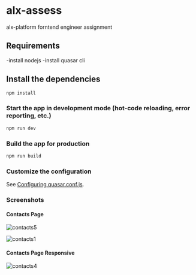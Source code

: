 # alx-assess
alx-platform forntend engineer assignment

## Requirements
-install nodejs
-install quasar cli

## Install the dependencies
```bash
npm install
```

### Start the app in development mode (hot-code reloading, error reporting, etc.)
```bash
npm run dev
```


### Build the app for production
```bash
npm run build
```

### Customize the configuration
See [Configuring quasar.conf.js](https://quasar.dev/quasar-cli/quasar-conf-js).

### Screenshots
#### Contacts Page 
![contacts5](https://user-images.githubusercontent.com/58518220/111698765-4a452380-8848-11eb-988d-27a3c069fe6e.png)

![contacts1](https://user-images.githubusercontent.com/58518220/111697922-3f3dc380-8847-11eb-873d-7c5ba09c243a.png)

#### Contacts Page Responsive
![contacts4](https://user-images.githubusercontent.com/58518220/111699046-a6a84300-8848-11eb-8ecc-36ffcc087a84.png)
